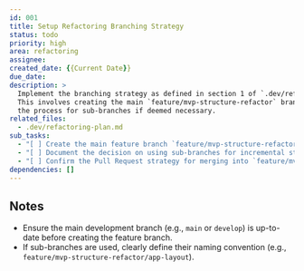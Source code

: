 ```yaml
---
id: 001
title: Setup Refactoring Branching Strategy
status: todo
priority: high
area: refactoring
assignee:
created_date: {{Current Date}}
due_date:
description: >
  Implement the branching strategy as defined in section 1 of `.dev/refactoring-plan.md`.
  This involves creating the main `feature/mvp-structure-refactor` branch and establishing
  the process for sub-branches if deemed necessary.
related_files:
  - .dev/refactoring-plan.md
sub_tasks:
  - "[ ] Create the main feature branch `feature/mvp-structure-refactor` from the current main development branch."
  - "[ ] Document the decision on using sub-branches for incremental steps (optional but recommended in plan)."
  - "[ ] Confirm the Pull Request strategy for merging into `feature/mvp-structure-refactor` and eventually into the main development branch."
dependencies: []
---
```


## Notes

- Ensure the main development branch (e.g., `main` or `develop`) is up-to-date before creating the feature branch.
- If sub-branches are used, clearly define their naming convention (e.g., `feature/mvp-structure-refactor/app-layout`). 